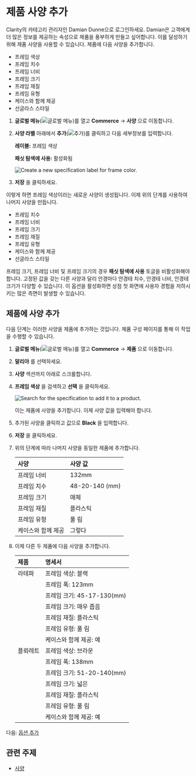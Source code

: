 # 제품 사양 추가

Clarity의 카테고리 관리자인 Damian Dunne으로 로그인하세요. Damian은 고객에게 더 많은 정보를 제공하는 속성으로 제품을 풍부하게 만들고 싶어합니다. 이를 달성하기 위해 제품 사양을 사용할 수 있습니다. 제품에 다음 사양을 추가합니다.

* 프레임 색상
* 프레임 치수
* 프레임 너비
* 프레임 크기
* 프레임 재질
* 프레임 유형
* 케이스와 함께 제공
* 선글라스 스타일

1. **글로벌 메뉴**(![글로벌 메뉴](../../images/icon-applications-menu.png))를 열고 **Commerce** &rarr; **사양** 으로 이동합니다.

1. **사양 라벨** 아래에서 **추가**(![추가](../../images/icon-add.png))를 클릭하고 다음 세부정보를 입력합니다.

   **레이블:** 프레임 색상

   **패싯 탐색에 사용:** 활성화됨

   ![Create a new specification label for frame color.](./adding-product-specifications/images/01.png)

1. **저장** 을 클릭하세요.

이렇게 하면 프레임 색상이라는 새로운 사양이 생성됩니다. 이제 위의 단계를 사용하여 나머지 사양을 만듭니다.

* 프레임 치수
* 프레임 너비
* 프레임 크기
* 프레임 재질
* 프레임 유형
* 케이스와 함께 제공
* 선글라스 스타일

프레임 크기, 프레임 너비 및 프레임 크기의 경우 **패싯 탐색에 사용** 토글을 비활성화해야 합니다. 고정된 값을 갖는 다른 사양과 달리 안경마다 안경테 치수, 안경테 너비, 안경테 크기가 다양할 수 있습니다. 이 옵션을 활성화하면 상점 첫 화면에 사용자 경험을 저하시키는 많은 측면이 발생할 수 있습니다.

## 제품에 사양 추가

다음 단계는 이러한 사양을 제품에 추가하는 것입니다. 제품 구성 페이지를 통해 이 작업을 수행할 수 있습니다.

1. **글로벌 메뉴**(![글로벌 메뉴](../../images/icon-applications-menu.png))를 열고 **Commerce** &rarr; **제품** 으로 이동합니다.

1. **말리야** 를 선택하세요.

1. **사양** 섹션까지 아래로 스크롤합니다.

1. **프레임 색상** 을 검색하고 **선택** 을 클릭하세요.

   ![Search for the specification to add it to a product.](./adding-product-specifications/images/02.png)

   이는 제품에 사양을 추가합니다. 이제 사양 값을 입력해야 합니다.

1. 추가된 사양을 클릭하고 값으로 **Black** 을 입력합니다.

1. **저장** 을 클릭하세요.

1. 위의 단계에 따라 나머지 사양을 동일한 제품에 추가합니다.

   | 사양         | 사양 값                              |
   | :--------- | :-------------------------------- |
   | 프레임 너비     | 132mm                             |
   | 프레임 치수     | 48-20-140 (mm) |
   | 프레임 크기     | 매체                                |
   | 프레임 재질     | 플라스틱                              |
   | 프레임 유형     | 풀 림                               |
   | 케이스와 함께 제공 | 그렇다                               |

1. 이제 다른 두 제품에 다음 사양을 추가합니다.

   | 제품   | 명세서                                      |
   | :--- | :--------------------------------------- |
   | 라테파  | 프레임 색상: 블랙                               |
   |      | 프레임 폭: 123mm                             |
   |      | 프레임 크기: 45-17-130(mm) |
   |      | 프레임 크기: 매우 좁음                            |
   |      | 프레임 재질: 플라스틱                             |
   |      | 프레임 유형: 풀 림                              |
   |      | 케이스와 함께 제공: 예                            |
   | 플뢰레트 | 프레임 색상: 브라운                              |
   |      | 프레임 폭: 138mm                             |
   |      | 프레임 크기: 51-20-140(mm) |
   |      | 프레임 크기: 넓은                               |
   |      | 프레임 재질: 플라스틱                             |
   |      | 프레임 유형: 풀 림                              |
   |      | 케이스와 함께 제공: 예                            |

다음: [옵션 추가](./adding-options.md) 

## 관련 주제

* [사양](https://learn.liferay.com/web/guest/w/commerce/product-management/creating-and-managing-products/products/specifications) 
